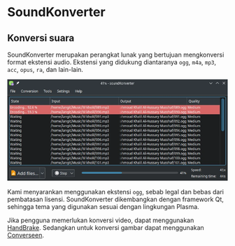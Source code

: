 # SoundKonverter

## Konversi suara

SoundKonverter merupakan perangkat lunak yang bertujuan mengkonversi format ekstensi audio. Ekstensi yang didukung diantaranya `ogg`, `m4a`, `mp3`, `acc`, `opus`, `ra`, dan lain-lain.

![SoundKonverter LangitKetujuh OS](../../media/image/soundkonverter-langitketujuh-id.webp)

Kami menyarankan menggunakan ekstensi `ogg`, sebab legal dan bebas dari pembatasan lisensi. SoundKonverter dikembangkan dengan framework Qt, sehingga tema yang digunakan sesuai dengan lingkungan Plasma.

Jika pengguna memerlukan konversi video, dapat menggunakan [HandBrake](../video/handbrake.md). Sedangkan untuk konversi gambar dapat menggunakan [Converseen](../grafis/converseen.md).
